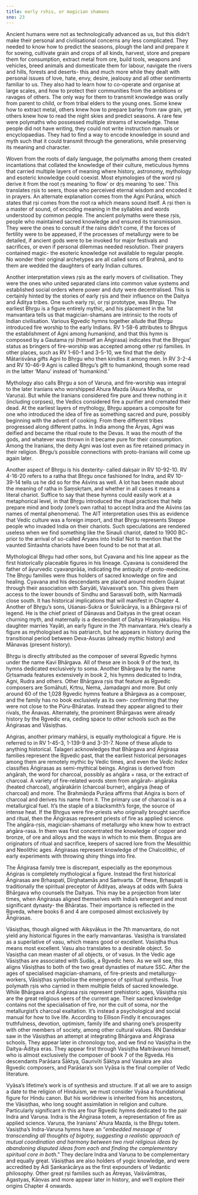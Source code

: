 ```yaml
---
title: early rshis, or magician shamans
sno: 23
---
```


Ancient humans were not as technologically advanced as us, but this didn’t make their personal and civilisational concerns any less complicated. They needed to know how to predict the seasons, plough the land and prepare it for sowing, cultivate grain and crops of all kinds, harvest, store and prepare them for consumption, extract metal from ore, build tools, weapons and vehicles, breed animals and domesticate them for labour, navigate the rivers and hills, forests and deserts- this and much more while they dealt with personal issues of love, hate, envy, desire, jealousy and all other sentiments familiar to us. They also had to learn how to co-operate and organise at large scales, and how to protect their communities from the ambitions or ravages of others. The only way for them to transmit knowledge was orally from parent to child, or from tribal elders to the young ones. Some knew how to extract metal, others knew how to prepare barley from raw grain, yet others knew how to read the night skies and predict seasons. A rare few were polymaths who possessed multiple streams of knowledge. These people did not have writing, they could not write instruction manuals or encyclopaedias. They had to find a way to encode knowledge in sound and myth such that it could transmit through the generations, while preserving its meaning and character.

Woven from the roots of daily language, the polymaths among them created incantations that collated the knowledge of their culture, meticulous hymns that carried multiple layers of meaning where history, astronomy, mythology and esoteric knowledge could coexist. Most etymologies of the word ṛṣi derive it from the root ṛṣ meaning ‘to flow’ or dṛṣ meaning ‘to see.’ This translates ṛṣis to seers, those who perceived eternal wisdom and encoded it in prayers. An alternate explanation comes from the Agni Purāṇa, which states that ṛṣi comes from the root ra which means sound itself. A ṛṣi then is a master of sound, of encoding meaning in the syllables and words understood by common people. The ancient polymaths were these ṛṣis, people who maintained sacred knowledge and ensured its transmission. They were the ones to consult if the rains didn’t come, if the forces of fertility were to be appeased, if the processes of metallurgy were to be detailed, if ancient gods were to be invoked for major festivals and sacrifices, or even if personal dilemmas needed resolution. Their prayers contained magic- the esoteric knowledge not available to regular people. No wonder their original archetypes are all called sons of Brahmā, and to them are wedded the daughters of early Indian cultures.

Another interpretation views ṛṣis as the early movers of civilisation. They were the ones who united separated clans into common value systems and established social orders where power and duty were decentralised. This is certainly hinted by the stories of early ṛṣis and their influence on the Daitya and Āditya tribes. One such early ṛṣi, or ṛṣi prototype, was Bhṛgu. The earliest Bhṛgu is a figure entirely mythic, and his placement in the 1st manvantara tells us that magician-shamans are intrinsic to the roots of Indian civilisation. Various Ṛgvedic hymns together allude that Bhṛgu introduced fire worship to the early Indians. RV 1-58-6 attributes to Bhṛgus the establishment of Agni among humankind, and that this hymn is composed by a Gautama ṛṣi (himself an Āṅgirasa) indicates that the Bhṛgus’ status as bringers of fire-worship was accepted among other ṛṣi families. In other places, such as RV 1-60-1 and 3-5-10, we find that the deity Mātariśvāna gifts Agni to Bhṛgu who then kindles it among men. In RV 3-2-4 and RV 10-46-9 Agni is called Bhṛgu’s gift to humankind, though some read in the latter ‘Manu’ instead of ‘humankind.’

Mythology also calls Bhṛgu a son of Varuṇa, and fire-worship was integral to the later Iranians who worshipped Ahura Mazda (Asura Medha, or Varuṇa). But while the Iranians considered fire pure and threw nothing in it (including corpses), the Vedics considered fire a purifier and cremated their dead. At the earliest layers of mythology, Bhṛgu appears a composite for one who introduced the idea of fire as something sacred and pure, possibly beginning with the advent of cooking. From there different tribes progressed along different paths. In India among the Āryas, Agni was deified and became the ritual route to the Devas. It was the mouth of the gods, and whatever was thrown in it became pure for their consumption. Among the Iranians, the deity Agni was lost even as fire retained primacy in their religion. Bhṛgu’s possible connections with proto-Iranians will come up again later.

Another aspect of Bhṛgu is his dexterity- called dakṣair in RV 10-92-10. RV 4-16-20 refers to a ratha that Bhṛgu once fashioned for Indra, and RV 10-39-14 tells us he did so for the Aśvins as well. A lot has been made about the meaning of ratha in Saṃskṛtam, and whether in all cases it means a literal chariot. Suffice to say that these hymns could easily work at a metaphorical level, in that Bhṛgu introduced the ritual practices that help prepare mind and body (one’s own ratha) to accept Indra and the Aśvins (as names of mental phenomena). The AIT interpretation uses this as evidence that Vedic culture was a foreign import, and that Bhṛgu represents Steppe people who invaded India on their chariots. Such speculations are rendered useless when we find something like the Sinauli chariot, dated to 1900 BC- prior to the arrival of so-called Aryans into India! Not to mention that the vaunted Sintashta chariots have been found to be not that at all.

Mythological Bhṛgu had other sons, but Cyavana and his line appear as the first historically placeable figures in his lineage. Cyavana is considered the father of āyurvedic cyavanprāśa, indicating the antiquity of proto-medicine. The Bhṛgu families were thus holders of sacred knowledge on fire and healing. Cyavana and his descendants are placed around modern Gujarat through their association with Śaryāti, Vaivasvat’s son. This gives them access to the lower bounds of Sindhu and Sarasvatī both, with Narmadā close south. It has historical implications that will manifest in Chapter 4. Another of Bhṛgu’s sons, Uśanas-Śukra or Śukrācārya, is a Bhārgava ṛṣi of legend. He is the chief priest of Dānavas and Daityas in the great ocean churning myth, and maternally is a descendant of Daitya Hiraṇyakaśipu. His daughter marries Yayāti, an early figure in the 7th manvantara. He’s clearly a figure as mythologised as his patriarch, but he appears in history during the transitional period between Deva-Asuras (already mythic history) and Mānavas (present history).

Bhṛgu is directly attributed as the composer of several Ṛgvedic hymns under the name Kavi Bhārgava. All of these are in book 9 of the text, its hymns dedicated exclusively to soma. Another Bhārgava by the name Gṛtsamada features extensively in book 2, his hymns dedicated to Indra, Agni, Rudra and others. Other Bhārgava ṛṣis that feature as Ṛgvedic composers are Somāhuti, Kṛtnu, Nema, Jamadagni and more. But only around 60 of the 1,028 Ṛgvedic hymns feature a Bhārgava as a composer, and the family has no book exclusively as its own- confirming that they were not close to the Pūru-Bhāratas. Instead they appear aligned to their rivals, the Ānavas. Alternately, the prominent Bhārgavas were already history by the Ṛgvedic era, ceding space to other schools such as the Āṅgirasas and Vāsiṣṭhas.

Aṅgiras, another primary mahāṛṣi, is equally mythological a figure. He is referred to in RV 1-45-3, 1-139-9 and 3-31-7. None of these allude to anything historical. Talageri acknowledges that Bhārgava and Āṅgirasa families represent the Ṛgvedic past, that the earliest historical personages among them are remotely mythic by Vedic times, and even the *Vedic Index* classifies Āṅgirasas as semi-mythical beings. Aṅgiras is derived from aṅgārah, the word for charcoal, possibly as aṅgāra + rasa, or the extract of charcoal. A variety of fire-related words stem from aṅgārah- aṅgāraka (heated charcoal), aṅgārakārin (charcoal burner), aṅgārya (heap of charcoal) and more. The Brahmāṇḍa Purāṇa affirms that Aṅgira is born of charcoal and derives his name from it. The primary use of charcoal is as a metallurgical fuel. It’s the staple of a blacksmith’s forge, the source of intense heat. If the Bhṛgus were fire-priests who originally brought sacrifice and ritual, then the Āṅgirasas represent priests of fire as applied science. The aṅgāra-ṛṣis, magician-shamans of metallurgy who knew how to extract aṅgāra-rasa. In them was first concentrated the knowledge of copper and bronze, of ore and alloys and the ways in which to mix them. Bhṛgus are originators of ritual and sacrifice, keepers of sacred lore from the Mesolithic and Neolithic ages. Āṅgirasas represent knowledge of the Chalcolithic, of early experiments with throwing shiny things into fire.

The Āṅgirasa family tree is discrepant, especially as the eponymous Aṅgiras is completely mythological a figure. Instead the first historical Āṅgirasas are Bṛhaspati, Dīrghatamās and Saṁvarta. Of these, Bṛhaspati is traditionally the spiritual preceptor of Ādityas, always at odds with Śukra Bhārgava who counsels the Daityas. This may be a projection from later times, when Āṅgirasas aligned themselves with India’s emergent and most significant dynasty- the Bhāratas. Their importance is reflected in the Ṛgveda, where books 6 and 4 are composed almost exclusively by Āṅgirasas.

Vāsiṣṭhas, though aligned with Aikṣvākus in the 7th manvantara, do not yield any historical figures in the early manvantaras. Vasiṣṭha is translated as a superlative of vasu, which means good or excellent. Vasiṣṭha thus means most excellent. Vasu also translates to a desirable object. So Vasiṣṭha can mean master of all objects, or of vasus. In the Vedic age Vāsiṣṭhas are associated with Sudās, a Ṛgvedic hero. As we will see, this aligns Vāsiṣṭhas to both of the two great dynasties of mature SSC. After the ages of specialised magician-shamans, of fire-priests and metallurgy-workers, Vāsiṣṭhas symbolise the emergence of spiritual synthesis. True polymath ṛṣis who carried in them multiple fields of sacred knowledge. While Bhārgava and Āṅgirasa ṛṣis represent prehistoric ages, Vāsiṣṭha ṛṣis are the great religious seers of the current age. Their sacred knowledge contains not the specialisation of fire, nor the cult of soma, nor the metallurgist’s charcoal exaltation. It’s instead a psychological and social manual for how to live life. According to Ellison Findly it encourages truthfulness, devotion, optimism, family life and sharing one’s prosperity with other members of society, among other cultural values. RN Dandekar saw in the Vāsiṣṭhas an attempt at integrating Bhārgava and Āṅgirasa schools. They appear later in chronology too, and we find no Vasiṣṭha in the Daitya-Āditya eras. They appear first through Vasiṣṭha Maitrāvaruṇi himself, who is almost exclusively the composer of book 7 of the Ṛgveda. His descendants Parāśara Śāktya, Gaurivīti Śāktya and Vasukra are also Ṛgvedic composers, and Parāśara’s son Vyāsa is the final compiler of Vedic literature.

Vyāsa’s lifetime’s work is of synthesis and structure. If at all we are to assign a date to the religion of Hinduism, we must consider Vyāsa a foundational figure for Hindu canon. But his worldview is inherited from his ancestors, the Vāsiṣṭhas, who long sought assimilation in religion and culture. Particularly significant in this are four Ṛgvedic hymns dedicated to the pair Indra and Varuṇa. Indra is the Āṅgirasa totem, a representation of fire as applied science. Varuṇa, the Iranians’ Ahura Mazda, is the Bhṛgu totem. Vasiṣṭha’s Indra-Varuṇa hymns have an “*embedded message of transcending all thoughts of bigotry, suggesting a realistic approach of mutual coordination and harmony between two rival religious ideas by abandoning disputed ideas from each and finding the complementary spiritual core in both*.” They declare Indra and Varuṇa to be complementary and equally great. Vāsiṣṭhas are also holders of yogic knowledge, and were accredited by Ādi Ṣankarācārya as the first expounders of Vedantic philosophy. Other great ṛṣi families such as Ātreyas, Vaiśvāmitras, Agastyas, Kāṇvas and more appear later in history, and we’ll explore their origins Chapter 4 onwards.
